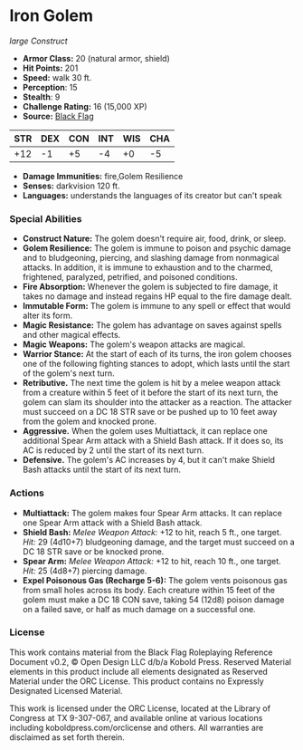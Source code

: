 # Iron Golem

*large* *Construct*

- **Armor Class:** 20 (natural armor, shield)
- **Hit Points:** 201 
- **Speed:** walk 30 ft.
- **Perception**: 15
- **Stealth**: 9
- **Challenge Rating:** 16 (15,000 XP)
- **Source:** [Black Flag](https://koboldpress.com/kpstore/product/tovrpg-pg-mv/)

| STR | DEX | CON | INT | WIS | CHA |
| --- | --- | --- | --- | --- | --- |
| +12 | -1 | +5 | -4 | +0 | -5 |

- **Damage Immunities:** fire,Golem Resilience
- **Senses:** darkvision 120 ft.
- **Languages:** understands the languages of its creator but can't speak

### Special Abilities

- **Construct Nature:** The golem doesn't require air, food, drink, or sleep.
- **Golem Resilience:** The golem is immune to poison and psychic damage and to bludgeoning, piercing, and slashing damage from nonmagical attacks. In addition, it is immune to exhaustion and to the charmed, frightened, paralyzed, petrified, and poisoned conditions.
- **Fire Absorption:** Whenever the golem is subjected to fire damage, it takes no damage and instead regains HP equal to the fire damage dealt.
- **Immutable Form:** The golem is immune to any spell or effect that would alter its form.
- **Magic Resistance:** The golem has advantage on saves against spells and other magical effects.
- **Magic Weapons:** The golem's weapon attacks are magical.
- **Warrior Stance:** At the start of each of its turns, the iron golem chooses one of the following fighting stances to adopt, which lasts until the start of the golem's next turn.
- **Retributive.** The next time the golem is hit by a melee weapon attack from a creature within 5 feet of it before the start of its next turn, the golem can slam its shoulder into the attacker as a reaction. The attacker must succeed on a DC 18 STR save or be pushed up to 10 feet away from the golem and knocked prone.
- **Aggressive.** When the golem uses Multiattack, it can replace one additional Spear Arm attack with a Shield Bash attack. If it does so, its AC is reduced by 2 until the start of its next turn.
- **Defensive.** The golem's AC increases by 4, but it can't make Shield Bash attacks until the start of its next turn.

### Actions

- **Multiattack:** The golem makes four Spear Arm attacks. It can replace one Spear Arm attack with a Shield Bash attack.
- **Shield Bash:** _Melee Weapon Attack:_ +12 to hit, reach 5 ft., one target. _Hit:_ 29 (4d10+7) bludgeoning damage, and the target must succeed on a DC 18 STR save or be knocked prone.
- **Spear Arm:** _Melee Weapon Attack:_ +12 to hit, reach 10 ft., one target. _Hit:_ 25 (4d8+7) piercing damage.
- **Expel Poisonous Gas (Recharge 5-6):** The golem vents poisonous gas from small holes across its body. Each creature within 15 feet of the golem must make a DC 18 CON save, taking 54 (12d8) poison damage on a failed save, or half as much damage on a successful one.


### License

This work contains material from the Black Flag Roleplaying Reference Document v0.2, © Open Design LLC d/b/a Kobold Press. Reserved Material elements in this product include all elements designated as Reserved Material under the ORC License. This product contains no Expressly Designated Licensed Material.

This work is licensed under the ORC License, located at the Library of Congress at TX 9-307-067, and available online at various locations including koboldpress.com/orclicense and others. All warranties are disclaimed as set forth therein.

